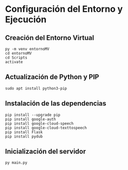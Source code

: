 # Configuración del Entorno y Ejecución

## Creación del Entorno Virtual
```
py -m venv entornoMV
cd entornoMV
cd Scripts 
activate 
```
## Actualización de Python y PIP 
```
sudo apt install python3-pip
```
## Instalación de las dependencias 
```
pip install --upgrade pip
pip install google-auth
pip install google-cloud-speech
pip install google-cloud-texttospeech
pip install Flask
pip install pydub
```
## Inicialización del servidor
```
py main.py
```
